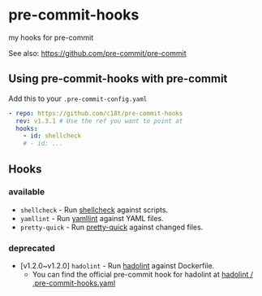 # pre-commit-hooks

my hooks for pre-commit

See also: <https://github.com/pre-commit/pre-commit>

## Using pre-commit-hooks with pre-commit

Add this to your `.pre-commit-config.yaml`

```yaml
- repo: https://github.com/c18t/pre-commit-hooks
  rev: v1.3.1 # Use the ref you want to point at
  hooks:
    - id: shellcheck
    # - id: ...
```

## Hooks

### available

- `shellcheck` - Run [shellcheck](https://github.com/koalaman/shellcheck)
  against scripts.
- `yamllint` - Run [yamllint](https://github.com/adrienverge/yamllint)
  against YAML files.
- `pretty-quick` - Run [pretty-quick](https://github.com/prettier/pretty-quick)
  against changed files.

### deprecated

- [v1.2.0~v1.2.0] `hadolint` - Run [hadolint](https://github.com/hadolint/hadolint)
  against Dockerfile.
  - You can find the official pre-commit hook for hadolint at
    [hadolint / .pre-commit-hooks.yaml](https://github.com/hadolint/hadolint/blob/master/.pre-commit-hooks.yaml)
